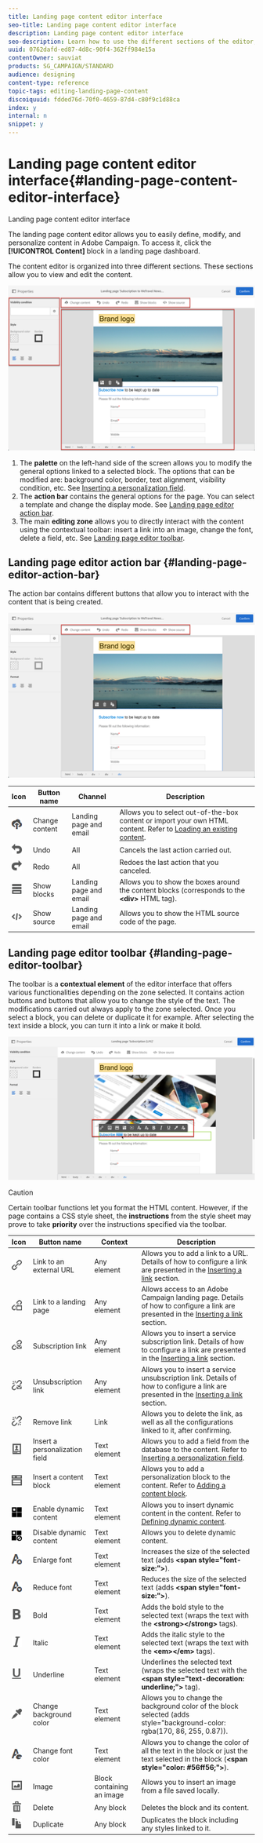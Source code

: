 ```yaml
---
title: Landing page content editor interface
seo-title: Landing page content editor interface
description: Landing page content editor interface
seo-description: Learn how to use the different sections of the editor, such as the action bar, to modify your landing page content.
uuid: 0762dafd-ed87-4d8c-90f4-362ff984e15a
contentOwner: sauviat
products: SG_CAMPAIGN/STANDARD
audience: designing
content-type: reference
topic-tags: editing-landing-page-content
discoiquuid: fdded76d-70f0-4659-87d4-c80f9c1d88ca
index: y
internal: n
snippet: y
---
```


# Landing page content editor interface{#landing-page-content-editor-interface}

Landing page content editor interface

The landing page content editor allows you to easily define, modify, and personalize content in Adobe Campaign. To access it, click the **[!UICONTROL Content]** block in a landing page dashboard.

The content editor is organized into three different sections. These sections allow you to view and edit the content.

![](assets/des_lp_content_8.png)

1. The **palette** on the left-hand side of the screen allows you to modify the general options linked to a selected block. The options that can be modified are: background color, border, text alignment, visibility condition, etc. See [Inserting a personalization field](../../designing/using/inserting-a-personalization-field.md).
1. The **action bar** contains the general options for the page. You can select a template and change the display mode. See [Landing page editor action bar](../../designing/using/landing-page-content-editor-interface.md#landing-page-editor-action-bar).
1. The main **editing zone** allows you to directly interact with the content using the contextual toolbar: insert a link into an image, change the font, delete a field, etc. See [Landing page editor toolbar](../../designing/using/landing-page-content-editor-interface.md#landing-page-editor-toolbar).

## Landing page editor action bar {#landing-page-editor-action-bar}

The action bar contains different buttons that allow you to interact with the content that is being created.

![](assets/des_lp_content_9.png)

<table> 
 <thead> 
  <tr> 
   <th>Icon<br /> </th> 
   <th>Button name<br /> </th> 
   <th>Channel<br /> </th> 
   <th>Description<br /> </th> 
  </tr> 
 </thead> 
 <tbody> 
  <tr> 
   <td><img height="21px" src="assets/download_darkgrey-24px.png" /><br /> </td> 
   <td><span class="uicontrol">Change content</span><br /> </td> 
   <td>Landing page and email<br /> </td> 
   <td>Allows you to select out-of-the-box content or import your own HTML content. Refer to <a href="../../designing/using/selecting-an-existing-content.md">Loading an existing content</a>.<br /> </td> 
  </tr> 
  <tr> 
   <td><img height="21px" src="assets/undo_darkgrey-24px.png" /><br /> </td> 
   <td><span class="uicontrol">Undo</span><br /> </td> 
   <td>All<br /> </td> 
   <td>Cancels the last action carried out.<br /> </td> 
  </tr> 
  <tr> 
   <td><img height="21px" src="assets/redo_darkgrey-24px.png" /><br /> </td> 
   <td><span class="uicontrol">Redo</span><br /> </td> 
   <td>All<br /> </td> 
   <td>Redoes the last action that you canceled.<br /> </td> 
  </tr> 
  <tr> 
   <td><img height="21px" src="assets/display_block_darkgrey-24px.png" /><br /> </td> 
   <td><span class="uicontrol">Show blocks</span><br /> </td> 
   <td>Landing page and email<br /> </td> 
   <td>Allows you to show the boxes around the content blocks (corresponds to the<strong> &lt;div&gt;</strong> HTML tag).<br /> </td> 
  </tr> 
  <tr> 
   <td><img height="21px" src="assets/code_darkgrey-24px.png" /><br /> </td> 
   <td><span class="uicontrol">Show source</span><br /> </td> 
   <td>Landing page and email<br /> </td> 
   <td>Allows you to show the HTML source code of the page.<br /> </td> 
  </tr> 
 </tbody> 
</table>

## Landing page editor toolbar {#landing-page-editor-toolbar}

The toolbar is a **contextual element** of the editor interface that offers various functionalities depending on the zone selected. It contains action buttons and buttons that allow you to change the style of the text. The modifications carried out always apply to the zone selected. Once you select a block, you can delete or duplicate it for example. After selecting the text inside a block, you can turn it into a link or make it bold.

![](assets/delivery_content_17.png)

>[!CAUTION]
>
>Certain toolbar functions let you format the HTML content. However, if the page contains a CSS style sheet, the **instructions** from the style sheet may prove to take **priority** over the instructions specified via the toolbar.

<table> 
 <thead> 
  <tr> 
   <th>Icon<br /> </th> 
   <th>Button name<br /> </th> 
   <th>Context<br /> </th> 
   <th>Description<br /> </th> 
  </tr> 
 </thead> 
 <tbody> 
  <tr> 
   <td><img height="21px" src="assets/link_darkgrey-24px.png" /><br /> </td> 
   <td><span class="uicontrol">Link to an external URL</span><br /> </td> 
   <td>Any element<br /> </td> 
   <td>Allows you to add a link to a URL. Details of how to configure a link are presented in the <a href="../../designing/using/inserting-a-link.md">Inserting a link</a> section.<br /> </td> 
  </tr> 
  <tr> 
   <td><img height="21px" src="assets/linkpage_darkgrey-24px.png" /><br /> </td> 
   <td><span class="uicontrol">Link to a landing page</span><br /> </td> 
   <td>Any element<br /> </td> 
   <td>Allows access to an Adobe Campaign landing page. Details of how to configure a link are presented in the <a href="../../designing/using/inserting-a-link.md">Inserting a link</a> section.<br /> </td> 
  </tr> 
  <tr> 
   <td><img height="21px" src="assets/link_subscribe_darkgrey-24px.png" /><br /> </td> 
   <td><span class="uicontrol">Subscription link</span><br /> </td> 
   <td>Any element<br /> </td> 
   <td>Allows you to insert a service subscription link. Details of how to configure a link are presented in the <a href="../../designing/using/inserting-a-link.md">Inserting a link</a> section.<br /> </td> 
  </tr> 
  <tr> 
   <td><img height="21px" src="assets/link_unsubscribe_darkgrey-24px.png" /><br /> </td> 
   <td><span class="uicontrol">Unsubscription link</span><br /> </td> 
   <td>Any element<br /> </td> 
   <td>Allows you to insert a service unsubscription link. Details of how to configure a link are presented in the <a href="../../designing/using/inserting-a-link.md">Inserting a link</a> section.<br /> </td> 
  </tr> 
  <tr> 
   <td><img height="21px" src="assets/linkoff_darkgrey-24px.png" /><br /> </td> 
   <td><span class="uicontrol">Remove link</span><br /> </td> 
   <td>Link<br /> </td> 
   <td>Allows you to delete the link, as well as all the configurations linked to it, after confirming.<br /> </td> 
  </tr> 
  <tr> 
   <td><img height="21px" src="assets/personalization_field_darkgrey-24px.png" /><br /> </td> 
   <td><span class="uicontrol">Insert a personalization field</span><br /> </td> 
   <td>Text element<br /> </td> 
   <td>Allows you to add a field from the database to the content. Refer to <a href="../../designing/using/inserting-a-personalization-field.md">Inserting a personalization field</a>.<br /> </td> 
  </tr> 
  <tr> 
   <td><img height="21px" src="assets/personalization_block_darkgrey-24px.png" /><br /> </td> 
   <td><span class="uicontrol">Insert a content block</span><br /> </td> 
   <td>Text element<br /> </td> 
   <td>Allows you to add a personalization block to the content. Refer to <a href="../../designing/using/adding-a-content-block.md">Adding a content block</a>.<br /> </td> 
  </tr> 
  <tr> 
   <td><img height="21px" src="assets/dynamiccontent_24px.png" /><br /> </td> 
   <td><span class="uicontrol">Enable dynamic content</span><br /> </td> 
   <td>Text element<br /> </td> 
   <td>Allows you to insert dynamic content in the content. Refer to <a href="../../designing/using/defining-dynamic-content-in-a-landing-page.md">Defining dynamic content</a>.<br /> </td> 
  </tr> 
  <tr> 
   <td><img height="21px" src="assets/dynamiccontentdisable_24px.png" /><br /> </td> 
   <td><span class="uicontrol">Disable dynamic content</span><br /> </td> 
   <td>Text element<br /> </td> 
   <td>Allows you to delete dynamic content.<br /> </td> 
  </tr> 
  <tr> 
   <td><img height="21px" src="assets/increase_fontsize_darkgrey-24px.png" /><br /> </td> 
   <td><span class="uicontrol">Enlarge font</span><br /> </td> 
   <td>Text element<br /> </td> 
   <td>Increases the size of the selected text (adds <strong>&lt;span style="font-size:"&gt;</strong>).<br /> </td> 
  </tr> 
  <tr> 
   <td><img height="21px" src="assets/decrease_fontsize_darkgrey-24px.png" /><br /> </td> 
   <td><span class="uicontrol">Reduce font</span><br /> </td> 
   <td>Text element<br /> </td> 
   <td>Reduces the size of the selected text (adds <strong>&lt;span style="font-size:"&gt;</strong>).<br /> </td> 
  </tr> 
  <tr> 
   <td><img height="21px" src="assets/textbold_darkgrey-24px.png" /><br /> </td> 
   <td><span class="uicontrol">Bold</span><br /> </td> 
   <td>Text element<br /> </td> 
   <td>Adds the bold style to the selected text (wraps the text with the <strong>&lt;strong&gt;&lt;/strong&gt;</strong> tags).<br /> </td> 
  </tr> 
  <tr> 
   <td><img height="21px" src="assets/textitalic_darkgrey-24px.png" /><br /> </td> 
   <td><span class="uicontrol">Italic</span><br /> </td> 
   <td>Text element<br /> </td> 
   <td>Adds the italic style to the selected text (wraps the text with the <strong>&lt;em&gt;&lt;/em&gt;</strong> tags).<br /> </td> 
  </tr> 
  <tr> 
   <td><img height="21px" src="assets/textunderline_darkgrey-24px.png" /><br /> </td> 
   <td><span class="uicontrol">Underline</span><br /> </td> 
   <td>Text element<br /> </td> 
   <td>Underlines the selected text (wraps the selected text with the <strong>&lt;span style="text-decoration: underline;"&gt;</strong> tag).<br /> </td> 
  </tr> 
  <tr> 
   <td><img height="21px" src="assets/colorselector_darkgrey-24px.png" /><br /> </td> 
   <td><span class="uicontrol">Change background color</span><br /> </td> 
   <td>Text element<br /> </td> 
   <td>Allows you to change the background color of the block selected (adds style="background-color: rgba(170, 86, 255, 0.87)).<br /> </td> 
  </tr> 
  <tr> 
   <td><img height="21px" src="assets/textcolor_darkgrey-24px.png" /><br /> </td> 
   <td><span class="uicontrol">Change font color</span><br /> </td> 
   <td>Text element<br /> </td> 
   <td>Allows you to change the color of all the text in the block or just the text selected in the block (<strong>&lt;span style="color: #56ff56;"&gt;</strong>).<br /> </td> 
  </tr> 
  <tr> 
   <td><img height="21px" src="assets/image_darkgrey-24px.png" /><br /> </td> 
   <td><span class="uicontrol">Image</span><br /> </td> 
   <td>Block containing an image<br /> </td> 
   <td>Allows you to insert an image from a file saved locally.<br /> </td> 
  </tr> 
  <tr> 
   <td><img height="21px" src="assets/delete_darkgrey-24px.png" /><br /> </td> 
   <td><span class="uicontrol">Delete</span><br /> </td> 
   <td>Any block<br /> </td> 
   <td>Deletes the block and its content.<br /> </td> 
  </tr> 
  <tr> 
   <td><img height="21px" src="assets/duplicate_fontsize_darkgrey-24px.png" /><br /> </td> 
   <td><span class="uicontrol">Duplicate</span><br /> </td> 
   <td>Any block<br /> </td> 
   <td>Duplicates the block including any styles linked to it.<br /> </td> 
  </tr> 
 </tbody> 
</table>

